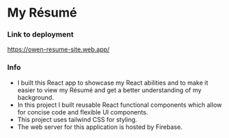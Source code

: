 # My Résumé
### Link to deployment
https://owen-resume-site.web.app/
### Info
- I built this React app to showcase my React abilities and to make it easier to view my Résumé and get a better understanding of my background.
- In this project I built reusable React functional components which allow for concise code and flexible UI components.
- This project uses tailwind CSS for styling.
- The web server for this application is hosted by Firebase.